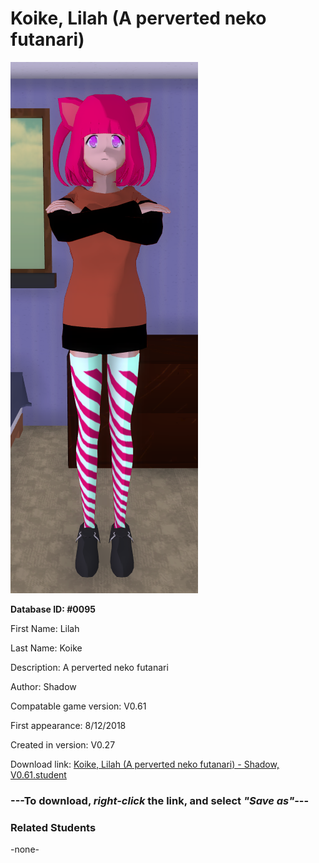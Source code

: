 # Koike, Lilah (A perverted neko futanari)

<img src="../../Files/Images/Koike, Lilah (A perverted neko futanari).png" title="Koike, Lilah (A perverted neko futanari) - Shadow, V0.61">

**Database ID: #0095**

First Name: Lilah

Last Name: Koike

Description: A perverted neko futanari

Author: Shadow

Compatable game version: V0.61

First appearance: 8/12/2018

Created in version: V0.27

Download link: <a href="https://raw.githubusercontent.com/Arbiter1223/Daigaku-Gurashi-Custom-Students/master/Files/Student%20Files/Koike%2C%20Lilah%20(A%20perverted%20neko%20futanari)%20-%20Shadow%2C%20V0.61.student">Koike, Lilah (A perverted neko futanari) - Shadow, V0.61.student</a>

### ---**To download, _right-click_ the link, and select _"Save as"_**---

### Related Students

-none-
